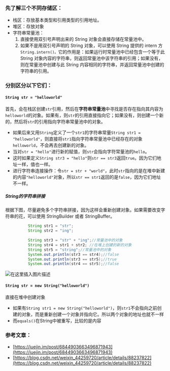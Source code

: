 ﻿### 先了解三个不同存储区：
- 栈区：存放基本类型和引用类型的引用地址。
- 堆区：存放对象
- 字符串常量池：
	1. 直接使用双引号声明出来的 String 对象会直接存储在常量池中。
	2. 如果不是用双引号声明的 String 对象，可以使用 String 提供的 intern 方`String.intern()。`它的作用是：如果运行时常量池中已经包含一个等于此 String 对象内容的字符串，则返回常量池中该字符串的引用；如果没有，则在常量池中创建与此 String 内容相同的字符串，并返回常量池中创建的字符串的引用。

### 分别区分以下它们：
#### `String str = "helloworld"`
首先，会在栈区创建`str`引用，然后在**字符串常量池**中寻找是否存在指向其内容为`helloworld`的对象。如果有，则`str`的引用直接指向它；如果没有，则创建一个新的，然后将`str`的引用指向字符串常量池中的对象。

- 如果后来又用`String`定义了一个`str1`的字符串常量`String str1 = "helloworld"`，则直接将`str1`指向字符串常量池中已经存在的对象`helloworld`，不会再去创建新的对象。
- 当对`str = "hello"`进行新的赋值，则`str`会指向字符常量池的`hello`。
- 这时如果定义`String str3 = "hello"`则`str == str3`返回`true`。因为它们地址一样，值也一样。
- 进行字符串连接操作：令`str = str + "world"`，此时`str`指向的是在堆中新建的内容`"helloworld"`对象，所以`str == str1`返回的是`false`，因为它们地址不一样。

##### String的字符串拼接
根据下图，尽量避免多个字符串拼接，因为这样会重新创建对象。如果需要改变字符串的花，可以使用 StringBuilder 或者 StringBuffer。
```java
		  String str1 = "str";
		  String str2 = "ing";
		  
		  String str3 = "str" + "ing";//常量池中的对象
		  String str4 = str1 + str2; //在堆上创建的新的对象	  
		  String str5 = "string";//常量池中的对象
		  System.out.println(str3 == str4);//false
		  System.out.println(str3 == str5);//true
		  System.out.println(str4 == str5);//false
```
![在这里插入图片描述](https://img-blog.csdnimg.cn/20201109141243406.png#pic_center)
#### `String str = new String("helloworld")`
直接在堆中创建对象
- 如果有`String str1 = new String("helloworld")`，则`str1`不会指向之前创建的对象，而是重新创建一个对象并指向它。所以两个对象的地址也就不一样
- 而`equals()`在String中被重写，比较的是内容


### 参考文章：
- [https://juejin.im/post/6844903663496871943](https://juejin.im/post/6844903663496871943)
- [https://blog.csdn.net/weixin_44259720/article/details/88237822](https://blog.csdn.net/weixin_44259720/article/details/88237822)
